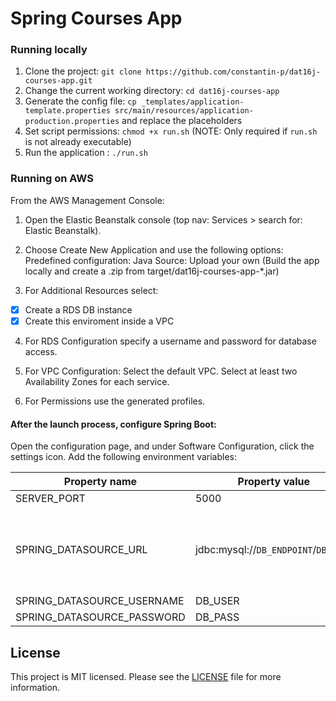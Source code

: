 # Spring Courses App

### Running locally

1. Clone the project: `git clone https://github.com/constantin-p/dat16j-courses-app.git`
2. Change the current working directory: `cd dat16j-courses-app`
3. Generate the config file: `cp _templates/application-template.properties src/main/resources/application-production.properties` and replace the placeholders
4. Set script permissions: `chmod +x run.sh` (NOTE: Only required if `run.sh` is not already executable)
5. Run the application : `./run.sh`

### Running on AWS

From the AWS Management Console:

1. Open the Elastic Beanstalk console (top nav: Services > search for: Elastic Beanstalk).

2. Choose Create New Application and use the following options:
  Predefined configuration: Java
  Source: Upload your own (Build the app locally and create a .zip from target/dat16j-courses-app-*.jar)
  
3. For Additional Resources select:
  - [x] Create a RDS DB instance
  - [x] Create this enviroment inside a VPC

4. For RDS Configuration specify a username and password for database access.

5. For VPC Configuration:
  Select the default VPC.
  Select at least two Availability Zones for each service.
  
6. For Permissions use the generated profiles.

#### After the launch process, configure Spring Boot:

Open the configuration page, and under Software Configuration, click the settings icon.
  Add the following environment variables:

| Property name               | Property value | *note        |
| --------------------------- | -------------- | ------------ |
| SERVER_PORT                 | 5000           |              |
| SPRING_DATASOURCE_URL       | jdbc:mysql://`DB_ENDPOINT`/`DB_NAME`  | Endpoint from the `Environment Configuration` page, under the Data Tier section. |
| SPRING_DATASOURCE_USERNAME  | DB_USER        | From step 4. |
| SPRING_DATASOURCE_PASSWORD  | DB_PASS        | From step 4. |



## License

This project is MIT licensed.
Please see the [LICENSE](LICENSE) file for more information.

